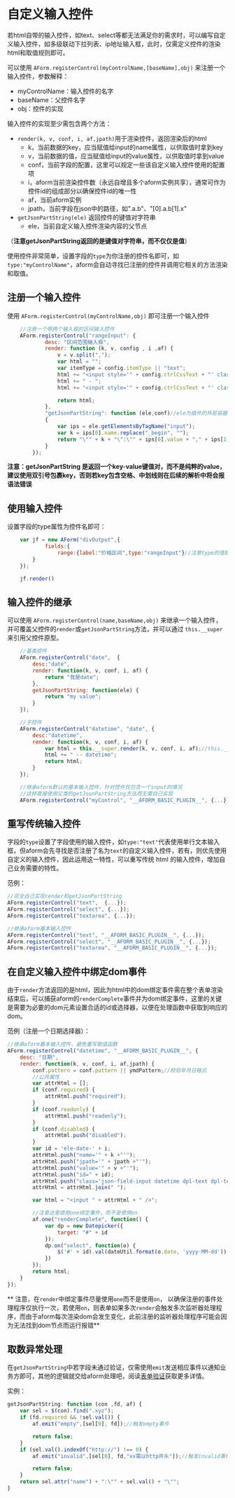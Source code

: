 # 自定义输入控件

若html自带的输入控件，如text、select等都无法满足你的需求时，可以编写自定义输入控件，如多级联动下拉列表、ip地址输入框，此时，仅需定义控件的渲染html和取值规则即可。

可以使用 `AForm.registerControl(myControlName,[baseName],obj)` 来注册一个输入控件，参数解释：

* myControlName：输入控件的名字
* baseName：父控件名字
* obj：控件的实现

输入控件的实现至少需包含两个方法：

* `render(k, v, conf, i, af,jpath)`用于渲染控件，返回渲染后的html
    * k，当前数据的key，应当赋值给input的name属性，以供取值时拿到key
    * v，当前数据的值，应当赋值给input的value属性，以供取值时拿到value
    * conf，当前字段的配置，这里可以规定一些该自定义输入控件使用的配置项
    * i，aform当前渲染控件数（永远自增且多个aform实例共享），通常可作为控件id的组成部分以确保控件id的唯一性
    * af，当前aform实例
    * jpath，当前字段在json中的路径，如".a.b"、"[0].a.b[1].x"
* `getJsonPartString(ele)` 返回控件的键值对字符串
    * ele，当前自定义输入控件渲染内容的父节点

（**注意getJsonPartString返回的是键值对字符串，而不仅仅是值**）

使用控件非常简单，设置字段的`type`为你注册的控件名即可，如`type:"myControlName"`，aform会自动寻找已注册的控件并调用它相关的方法渲染和取值。

## 注册一个输入控件
使用 `AForm.registerControl(myControlName,obj)` 即可注册一个输入控件
```javascript
    //注册一个带两个输入框的区间输入控件
    AForm.registerControl("rangeInput": {
            desc: "区间范围输入框",
            render: function (k, v, config , i ,af) {
                v = v.split(",");
                var html = "";
                var itemType = config.itemType || "text";
                html += "<input style='" + config.ctrlCssText + "' class='form-control' name=\"" + k + "_begin\" type='text' itemType='" + itemType + "' value='" + v[0] + "' />";
                html += " - ";
                html += "<input style='" + config.ctrlCssText + "' class='form-control' name=\"" + k + "_end\" type='text' itemType='" + itemType + "' value='" + (v[1] || "") + "' />";

                return html;
            },
            "getJsonPartString": function (ele,conf)//ele为插件的外层容器dom对象
            {
                var ips = ele.getElementsByTagName("input");
                var k = ips[0].name.replace("_begin", "");
                return "\"" + k + "\":\"" + ips[0].value + "," + ips[1].value + "\"";
            }
        });
```

**注意：getJsonPartString 是返回一个key-value键值对，而不是纯粹的value，建议使用双引号包裹key，否则若key包含空格、中划线则在后续的解析中将会报语法错误**

## 使用输入控件

设置字段的type属性为控件名即可：

```javascript
    var jf = new AForm("divOutput",{
            fields:{
                range:{label:"价格区间",type:"rangeInput"}//注意type的值即控件注册的名字
        }
    });

    jf.render()
```

## 输入控件的继承

可以使用 `AForm.registerControl(name,baseName,obj)` 来继承一个输入控件，并可覆盖父控件的`render`或`getJsonPartString`方法，并可以通过 `this.__super` 来引用父控件原型。

```javascript
    //基类控件
    AForm.registerControl("date",  {
        desc:"date",
        render: function(k, v, conf, i, af) {
            return "我是date";
        },
        getJsonPartString: function(ele) {
            return "my value";
        }
    });

    //子控件
    AForm.registerControl("datetime", "date", {
        desc:"datetime",
        render: function(k, v, conf, i, af) {
            var html = this.__super.render(k, v, conf, i, af);//this.__super 为父类对象
            html += " -- datetime";
            return html;
        }
    });

    //继承aform默认的基本输入控件，针对控件仅包含一个input的情况
    //这样直接使用父类的getJsonPartString方法而无需自己实现
    AForm.registerControl("myControl", "__AFORM_BASIC_PLUGIN__", {...});

```

## 重写传统输入控件

字段的`type`设置了字段使用的输入控件，如`type:"text"`代表使用单行文本输入框，但aform会先寻找是否注册了名为`text`的自定义输入控件，若有，则优先使用自定义的输入控件，因此运用这一特性，可以重写传统 html 的输入控件，增加自己业务需要的特性。

范例：

```javascript
//完全自己实现render和getJsonPartString
AForm.registerControl("text",  {...});
AForm.registerControl("select", {...});
AForm.registerControl("textarea", {...});

//继承aform基本输入控件
AForm.registerControl("text", "__AFORM_BASIC_PLUGIN__", {...});
AForm.registerControl("select", "__AFORM_BASIC_PLUGIN__", {...});
AForm.registerControl("textarea", "__AFORM_BASIC_PLUGIN__", {...});

```

## 在自定义输入控件中绑定dom事件

由于`render`方法返回的是html，因此为html中的dom绑定事件需在整个表单渲染结束后，可以捕获aform的`renderComplete`事件并为dom绑定事件，这里的关键是需要为必要的dom元素设置合适的id或选择器，以便在处理函数中获取到响应的dom。

范例（注册一个日期选择器）：


```javascript
//继承aform基本输入控件，避免重写取值函数
AForm.registerControl("datetime", "__AFORM_BASIC_PLUGIN__", {
    desc: "日期",
    render: function(k, v, conf, i, af,jpath) {
        conf.pattern = conf.pattern || ymdPattern;//校验年月日格式
        //公共属性
        var attrHtml = [];
        if (conf.required) {
            attrHtml.push("required");
        }
        if (conf.readonly) {
            attrHtml.push("readonly");
        }
        if (conf.disabled) {
            attrHtml.push("disabled");
        }
        var id = 'ele-date-' + i;
        attrHtml.push("name='" + k +"'");
        attrHtml.push("jpath='" + jpath +"'");
        attrHtml.push("value='" + v +"'");
        attrHtml.push("id=" + id);
        attrHtml.push("class='json-field-input datetime dpl-text dpl-text-calendar " + AForm.Config.extClassName.control + "'");
        attrHtml = attrHtml.join(" ");

        var html = "<input " + attrHtml + " />";

        //注意这里使用one绑定事件，而不是使用on
        af.one("renderComplete", function() {
            var dp = new Datepicker({
                target: "#" + id
            });
            dp.on("select", function(o) {
                $('#' + id).val(dateUtil.format(o.date, 'yyyy-MM-dd'));
            })
        });
        return html;
    }
});

```
** 注意，在`render`中绑定事件尽量使用`one`而不是使用`on`， 以确保注册的事件处理程序仅执行一次，若使用`on`，则表单如果多次`render`会触发多次监听器处理程序，而由于aform每次渲染dom会发生变化，此前注册的监听器处理程序可能会因为无法找到dom节点而运行报错**


## 取数异常处理

在`getJsonPartString`中若字段未通过验证，仅需使用`emit`发送相应事件以通知业务方即可，其他的逻辑就交给aform处理吧，阅读[表单验证](../mannual/validate.md)获取更多详情。

实例：

```javascript
getJsonPartString: function (con ,fd, af) {
    var sel = $(con).find(".xyz");
    if (fd.required && !sel.val()) {
        af.emit("empty",[sel[0], fd]);//触发empty事件

        return false;
    }
    if (sel.val().indexOf("http://") !== 0) {
        af.emit("invalid",[sel[0], fd,"xx需以http开头"]);//触发invalid事件

        return false;
    }
    return sel.attr("name") + ":\"" + sel.val() + "\"";
}
```





